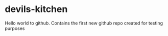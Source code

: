 # devils-kitchen
Hello world to github.
Contains the first new github repo created for testing purposes

